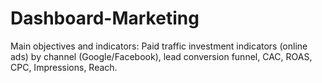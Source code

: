 # Dashboard-Marketing
Main objectives and indicators: Paid traffic investment indicators (online ads) by channel (Google/Facebook), lead conversion funnel, CAC, ROAS, CPC, Impressions, Reach.
